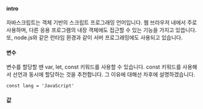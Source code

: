 #### intro
자바스크립트는 객체 기반의 스크립트 프로그래밍 언어입니다. 웹 브라우저 내에서 주로 사용하며, 다른 응용 프로그램의 내장 객체에도 접근할 수 있는 기능을 가지고 있씁니다. 또, node.js와 같은 런타임 환경과 같이 서버 프로그래밍에도 사용되고 있습니다.

#### 변수
변수를 할당할 땐 var, let, const 키워드를 사용할 수 있습니다. const 키워드를 사용해서 선언과 동시에 할당하는 것을 추천합니다. 그 이유에 대해선 차후에 설명하겠습니다.
```
const lang = 'JavaScript'
```

#### 값
